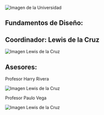 ﻿![Imagen de la Universidad](https://github.com/sebastianfranco1342/FundamentosdeDisenoGrupo6/blob/main/Carpetas/Im%C3%A1genes/LogoUPCH.jpg?raw=true)

## Fundamentos de Diseño:


## Coordinador: Lewis de la Cruz
![Imagen Lewis de la Cruz](https://github.com/sebastianfranco1342/FundamentosdeDisenoGrupo6/blob/main/Carpetas/Im%C3%A1genes/ProfesorLewisdelaCruz.jpeg?raw=true)

## Asesores:

Profesor Harry Rivera


![Imagen Lewis de la Cruz](https://github.com/sebastianfranco1342/FundamentosdeDisenoGrupo6/blob/main/Carpetas/Im%C3%A1genes/ProfesorHarryRivera.png?raw=true)

Profesor Paulo Vega


![Imagen Lewis de la Cruz](https://github.com/sebastianfranco1342/FundamentosdeDisenoGrupo6/blob/main/Carpetas/Im%C3%A1genes/ProfesorPauloVega.jpg?raw=true)

